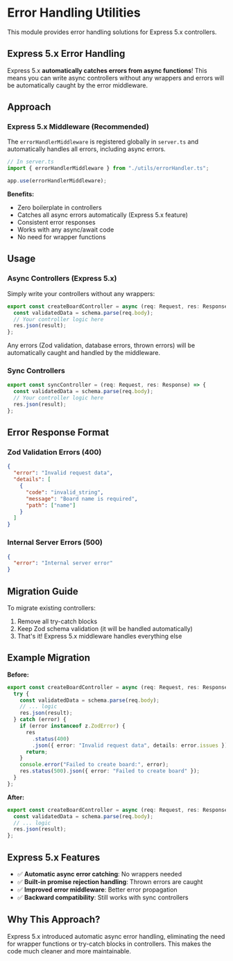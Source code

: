 # Error Handling Utilities

This module provides error handling solutions for Express 5.x controllers.

## Express 5.x Error Handling

Express 5.x **automatically catches errors from async functions**! This means you can write async controllers without any wrappers and errors will be automatically caught by the error middleware.

## Approach

### Express 5.x Middleware (Recommended)

The `errorHandlerMiddleware` is registered globally in `server.ts` and automatically handles all errors, including async errors.

```typescript
// In server.ts
import { errorHandlerMiddleware } from "./utils/errorHandler.ts";

app.use(errorHandlerMiddleware);
```

**Benefits:**

- Zero boilerplate in controllers
- Catches all async errors automatically (Express 5.x feature)
- Consistent error responses
- Works with any async/await code
- No need for wrapper functions

## Usage

### Async Controllers (Express 5.x)

Simply write your controllers without any wrappers:

```typescript
export const createBoardController = async (req: Request, res: Response) => {
  const validatedData = schema.parse(req.body);
  // Your controller logic here
  res.json(result);
};
```

Any errors (Zod validation, database errors, thrown errors) will be automatically caught and handled by the middleware.

### Sync Controllers

```typescript
export const syncController = (req: Request, res: Response) => {
  const validatedData = schema.parse(req.body);
  // Your controller logic here
  res.json(result);
};
```

## Error Response Format

### Zod Validation Errors (400)

```json
{
  "error": "Invalid request data",
  "details": [
    {
      "code": "invalid_string",
      "message": "Board name is required",
      "path": ["name"]
    }
  ]
}
```

### Internal Server Errors (500)

```json
{
  "error": "Internal server error"
}
```

## Migration Guide

To migrate existing controllers:

1. Remove all try-catch blocks
2. Keep Zod schema validation (it will be handled automatically)
3. That's it! Express 5.x middleware handles everything else

## Example Migration

**Before:**

```typescript
export const createBoardController = async (req: Request, res: Response) => {
  try {
    const validatedData = schema.parse(req.body);
    // ... logic
    res.json(result);
  } catch (error) {
    if (error instanceof z.ZodError) {
      res
        .status(400)
        .json({ error: "Invalid request data", details: error.issues });
      return;
    }
    console.error("Failed to create board:", error);
    res.status(500).json({ error: "Failed to create board" });
  }
};
```

**After:**

```typescript
export const createBoardController = async (req: Request, res: Response) => {
  const validatedData = schema.parse(req.body);
  // ... logic
  res.json(result);
};
```

## Express 5.x Features

- ✅ **Automatic async error catching**: No wrappers needed
- ✅ **Built-in promise rejection handling**: Thrown errors are caught
- ✅ **Improved error middleware**: Better error propagation
- ✅ **Backward compatibility**: Still works with sync controllers

## Why This Approach?

Express 5.x introduced automatic async error handling, eliminating the need for wrapper functions or try-catch blocks in controllers. This makes the code much cleaner and more maintainable.
